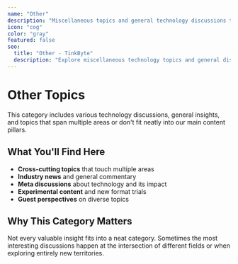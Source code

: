 ```yaml
---
name: "Other"
description: "Miscellaneous topics and general technology discussions that don't fit into specific categories"
icon: "cog"
color: "gray"
featured: false
seo:
  title: "Other - TinkByte"
  description: "Explore miscellaneous technology topics and general discussions from TinkByte"
---
```


# Other Topics

This category includes various technology discussions, general insights, and topics that span multiple areas or don't fit neatly into our main content pillars.

## What You'll Find Here

- **Cross-cutting topics** that touch multiple areas
- **Industry news** and general commentary
- **Meta discussions** about technology and its impact
- **Experimental content** and new format trials
- **Guest perspectives** on diverse topics

## Why This Category Matters

Not every valuable insight fits into a neat category. Sometimes the most interesting discussions happen at the intersection of different fields or when exploring entirely new territories.
